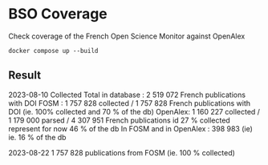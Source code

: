 # BSO Coverage

Check coverage of the French Open Science Monitor against OpenAlex

`docker compose up --build`

## Result

2023-08-10
Collected
Total in database : 2 519 072 French publications with DOI
FOSM : 1 757 828 collected / 1 757 828 French publications with DOI (ie. 100% collected and 70 % of the db)
OpenAlex: 1 160 227 collected / 1 179 000 parsed / 4 307 951 French publications id 27 % collected represent for now 46 % of the db
In FOSM and in OpenAlex : 398 983 (ie) ie. 16 % of the db

2023-08-22
1 757 828 publications from FOSM (ie. 100 % collected)